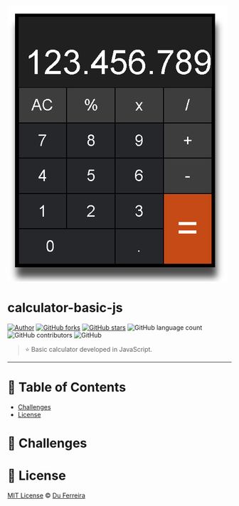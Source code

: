 ![Calculadora JavaScript](https://github.com/edualvesf13/calculator-basic-js/blob/master/print.jpg)

# calculator-basic-js

[![Author](https://img.shields.io/badge/author-DuFerreira-EE4D64?color=green)](https://github.com/edualvesf13)
[![GitHub forks](https://img.shields.io/github/forks/edualvesf13/calculator-basic-js?color=green)](https://github.com/edualvesf13/calculator-basic-js/network)
[![GitHub stars](https://img.shields.io/github/stars/edualvesf13/calculator-basic-js?color=green)](https://github.com/edualvesf13/calculator-basic-js/stargazers)
![GitHub language count](https://img.shields.io/github/languages/count/edualvesf13/calculator-basic-js?color=green)
![GitHub contributors](https://img.shields.io/github/contributors/edualvesf13/calculator-basic-js?color=green)
![GitHub](https://img.shields.io/github/license/edualvesf13/calculator-basic-js?color=green)


> ⭐ Basic calculator developed in JavaScript.

---

# :pushpin: Table of Contents

* [Challenges](#rocket-features)
* [License](#closed_book-license)

# :closed_book: Challenges

# :closed_book: License
[MIT License](https://github.com/edualvesf13/calculator-basic-js/blob/master/LICENSE) © [Du Ferreira](http://duferreira.com.br/)

